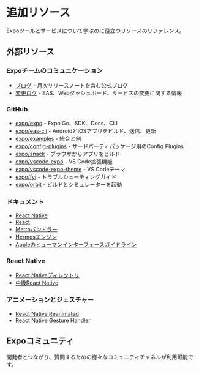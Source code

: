 # 追加リソース

Expoツールとサービスについて学ぶのに役立つリソースのリファレンス。

## 外部リソース

### Expoチームのコミュニケーション

* [ブログ](https://expo.dev/blog) - 月次リリースノートを含む公式ブログ
* [変更ログ](https://expo.dev/changelog) - EAS、Webダッシュボード、サービスの変更に関する情報

### GitHub

* [expo/expo](https://github.com/expo/expo) - Expo Go、SDK、Docs、CLI
* [expo/eas-cli](https://github.com/expo/eas-cli) - AndroidとiOSアプリをビルド、送信、更新
* [expo/examples](https://github.com/expo/examples) - 統合と例
* [expo/config-plugins](https://github.com/expo/config-plugins) - サードパーティパッケージ用のConfig Plugins
* [expo/snack](https://github.com/expo/snack) - ブラウザからアプリをビルド
* [expo/vscode-expo](https://github.com/expo/vscode-expo) - VS Code拡張機能
* [expo/vscode-expo-theme](https://github.com/expo/vscode-expo-theme) - VS Codeテーマ
* [expo/fyi](https://github.com/expo/fyi) - トラブルシューティングガイド
* [expo/orbit](https://github.com/expo/orbit) - ビルドとシミュレーターを起動

### ドキュメント

* [React Native](https://reactnative.dev/docs/getting-started)
* [React](https://react.dev/learn)
* [Metroバンドラー](https://metrobundler.dev/)
* [Hermesエンジン](https://hermesengine.dev/)
* [Appleのヒューマンインターフェースガイドライン](https://developer.apple.com/design/human-interface-guidelines/guidelines/overview/)

### React Native

* [React Nativeディレクトリ](https://reactnative.directory/)
* [中級React Native](https://frontendmasters.com/courses/intermediate-react-native/)

### アニメーションとジェスチャー

* [React Native Reanimated](/versions/latest/sdk/reanimated)
* [React Native Gesture Handler](/versions/latest/sdk/gesture-handler)

## Expoコミュニティ

開発者とつながり、質問するための様々なコミュニティチャネルが利用可能です。
